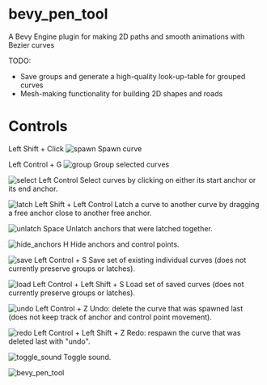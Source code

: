 # bevy_pen_tool
A Bevy Engine plugin for making 2D paths and smooth animations with Bezier curves

TODO:
- Save groups and generate a high-quality look-up-table for grouped curves
- Mesh-making functionality for building 2D shapes and roads

# Controls
Left Shift + Click
![spawn](https://user-images.githubusercontent.com/6177048/133933744-aafdf2cd-9c56-4310-8704-4baa73e376b6.png)
Spawn curve 


Left Control + G
![group](https://user-images.githubusercontent.com/6177048/133933726-dd9394b8-7742-491f-88a3-43d4a06a2967.png)
Group selected curves


![select](https://user-images.githubusercontent.com/6177048/133933742-63a11995-ceee-4747-8910-e0210a4fc277.png)
Left Control
Select curves by clicking on either its start anchor or its end anchor.

![latch](https://user-images.githubusercontent.com/6177048/133933734-41806eb3-d507-4aa9-88ec-915f60bd1dbf.png)
Left Shift + Left Control 
Latch a curve to another curve by dragging a free anchor close to another free anchor.

![unlatch](https://user-images.githubusercontent.com/6177048/133933752-9f935b91-c8a1-4682-98e7-7e86459dcdea.png)
Space
Unlatch anchors that were latched together.

![hide_anchors](https://user-images.githubusercontent.com/6177048/133933733-fd83ac0c-aadc-4028-a1fd-68c0028a8b60.png)
H
Hide anchors and control points.

![save](https://user-images.githubusercontent.com/6177048/133933741-591d12c7-b7b2-4479-8f39-3da4d7a3f293.png)
Left Control + S
Save set of existing individual curves (does not currently preserve groups or latches).

![load](https://user-images.githubusercontent.com/6177048/133933736-6bed8165-fe08-4401-9bb1-e580d2f3e31a.png)
Left Control + Left Shift + S
Load set of saved curves (does not currently preserve groups or latches).

![undo](https://user-images.githubusercontent.com/6177048/133933750-47820fb4-8e1b-4a57-aa4a-e60fa3bee66c.png)
Left Control + Z
Undo: delete the curve that was spawned last (does not keep track of anchor and control point movement).

![redo](https://user-images.githubusercontent.com/6177048/133933739-a72e308d-c2d7-4ecc-a9cc-daf0b19fa0d6.png)
Left Control + Left Shift + Z
Redo: respawn the curve that was deleted last with "undo".

![toggle_sound](https://user-images.githubusercontent.com/6177048/133933748-4769bd96-f6c6-4863-9de5-e283f614b6f4.png)
Toggle sound.




![bevy_pen_tool](https://user-images.githubusercontent.com/6177048/133935702-ac72da4f-4470-4c8d-ab14-ab9724f1b201.gif)




